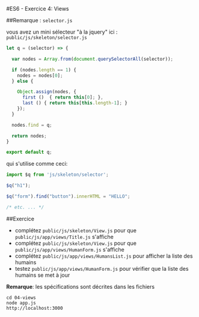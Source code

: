 #ES6 - Exercice 4: Views

##Remarque : `selector.js`

vous avez un mini sélecteur "à la jquery" ici : `public/js/skeleton/selector.js`

```javascript
let q = (selector) => {

  var nodes = Array.from(document.querySelectorAll(selector));

  if (nodes.length == 1) {
    nodes = nodes[0];
  } else {

    Object.assign(nodes, {
      first ()  { return this[0]; },
      last () { return this[this.length-1]; }
    });
  }

  nodes.find = q;

  return nodes;
}

export default q;
```

qui s'utilise comme ceci:

```javascript
import $q from 'js/skeleton/selector';

$q("h1");

$q("form").find("button").innerHTML = "HELLO";

/* etc. ... */
```

##Exercice

- complétez `public/js/skeleton/View.js` pour que `public/js/app/views/Title.js` s'affiche
- complétez `public/js/skeleton/View.js` pour que `public/js/app/views/HumanForm.js` s'affiche
- complétez `public/js/app/views/HumansList.js` pour afficher la liste des humains
- testez `public/js/app/views/HumanForm.js` pour vérifier que la liste des humains se met à jour

**Remarque**: les spécifications sont décrites dans les fichiers

    cd 04-views
    node app.js
    http://localhost:3000

